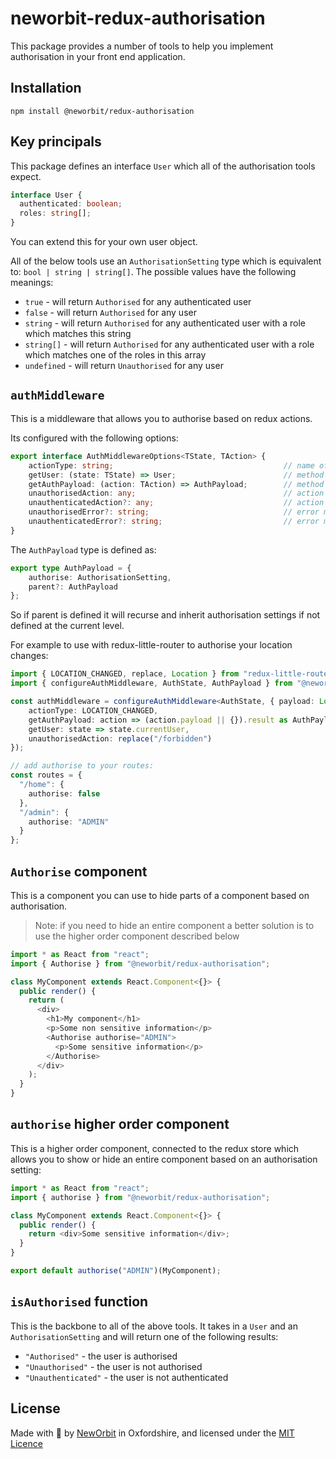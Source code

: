 # neworbit-redux-authorisation

This package provides a number of tools to help you implement authorisation in your front end application.

## Installation

`npm install @neworbit/redux-authorisation`

## Key principals

This package defines an interface `User` which all of the authorisation tools expect.
```ts
interface User {
  authenticated: boolean;
  roles: string[];
}
```

You can extend this for your own user object.

All of the below tools use an `AuthorisationSetting` type which is equivalent to: `bool | string | string[]`.  The possible values have the following meanings:
 - `true` - will return `Authorised` for any authenticated user
 - `false` - will return `Authorised` for any user
 - `string` - will return `Authorised` for any authenticated user with a role which matches this string
 - `string[]` - will return `Authorised` for any authenticated user with a role which matches one of the roles in this array
 - `undefined` - will return `Unauthorised` for any user

## `authMiddleware`

This is a middleware that allows you to authorise based on redux actions.

Its configured with the following options:

```ts
export interface AuthMiddlewareOptions<TState, TAction> {
    actionType: string;                                      // name of action to monitor
    getUser: (state: TState) => User;                        // method to get the current user from the state
    getAuthPayload: (action: TAction) => AuthPayload;        // method to get the payload from the action
    unauthorisedAction: any;                                 // action to dispatch if unauthorised
    unauthenticatedAction?: any;                             // action to dispatch if unauthenticated (unauthorised will be used if not provided)
    unauthorisedError?: string;                              // error message to throw when unauthorised
    unauthenticatedError?: string;                           // error message to throw when authenticated
}
```

The `AuthPayload` type is defined as:
```ts
export type AuthPayload = {
    authorise: AuthorisationSetting,
    parent?: AuthPayload
};
```

So if parent is defined it will recurse and inherit authorisation settings if not defined at the current level.

For example to use with redux-little-router to authorise your location changes:
```ts
import { LOCATION_CHANGED, replace, Location } from "redux-little-router";
import { configureAuthMiddleware, AuthState, AuthPayload } from "@neworbit/redux-authorisation";

const authMiddleware = configureAuthMiddleware<AuthState, { payload: Location }>({
    actionType: LOCATION_CHANGED,
    getAuthPayload: action => (action.payload || {}).result as AuthPayload,
    getUser: state => state.currentUser,
    unauthorisedAction: replace("/forbidden")
});

// add authorise to your routes:
const routes = {
  "/home": {
    authorise: false
  },
  "/admin": {
    authorise: "ADMIN"
  }
};
```

## `Authorise` component

This is a component you can use to hide parts of a component based on authorisation.

> Note: if you need to hide an entire component a better solution is to use the higher order component described below

```ts
import * as React from "react";
import { Authorise } from "@neworbit/redux-authorisation";

class MyComponent extends React.Component<{}> {
  public render() {
    return (
      <div>
        <h1>My component</h1>
        <p>Some non sensitive information</p>
        <Authorise authorise="ADMIN">
          <p>Some sensitive information</p>
        </Authorise>
      </div>
    );
  }
}
```

## `authorise` higher order component

This is a higher order component, connected to the redux store which allows you to show or hide an entire component based on an authorisation setting:

```ts
import * as React from "react";
import { authorise } from "@neworbit/redux-authorisation";

class MyComponent extends React.Component<{}> {
  public render() {
    return <div>Some sensitive information</div>;
  }
}

export default authorise("ADMIN")(MyComponent);
```

## `isAuthorised` function

This is the backbone to all of the above tools.  It takes in a `User` and  an `AuthorisationSetting` and will return one of the following results:
 - `"Authorised"` - the user is authorised
 - `"Unauthorised"` - the user is not authorised
 - `"Unauthenticated"` - the user is not authenticated

## License

Made with :sparkling_heart: by [NewOrbit](https://www.neworbit.co.uk/) in Oxfordshire, and licensed under the [MIT Licence](LICENSE)
